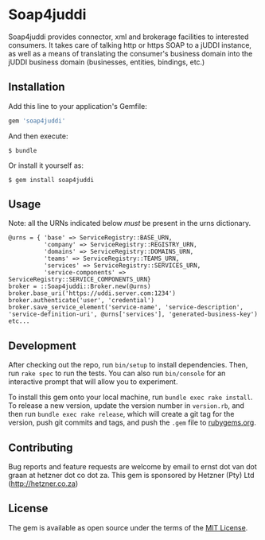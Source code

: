 # Soap4juddi

Soap4juddi provides connector, xml and brokerage facilities to interested consumers. It takes care of talking http or https SOAP to a jUDDI instance, as well as a means of translating the consumer's business domain into the jUDDI business domain (businesses, entities, bindings, etc.)

## Installation

Add this line to your application's Gemfile:

```ruby
gem 'soap4juddi'
```

And then execute:

    $ bundle

Or install it yourself as:

    $ gem install soap4juddi

## Usage

Note: all the URNs indicated below *must* be present in the urns dictionary.

    @urns = { 'base' => ServiceRegistry::BASE_URN,
              'company' => ServiceRegistry::REGISTRY_URN,
              'domains' => ServiceRegistry::DOMAINS_URN,
              'teams' => ServiceRegistry::TEAMS_URN,
              'services' => ServiceRegistry::SERVICES_URN,
              'service-components' => ServiceRegistry::SERVICE_COMPONENTS_URN}
    broker = ::Soap4juddi::Broker.new(@urns)
    broker.base_uri('https://uddi.server.com:1234')
    broker.authenticate('user', 'credential')
    broker.save_service_element('service-name', 'service-description', 'service-definition-uri', @urns['services'], 'generated-business-key')
    etc...

## Development

After checking out the repo, run `bin/setup` to install dependencies. Then, run `rake spec` to run the tests. You can also run `bin/console` for an interactive prompt that will allow you to experiment.

To install this gem onto your local machine, run `bundle exec rake install`. To release a new version, update the version number in `version.rb`, and then run `bundle exec rake release`, which will create a git tag for the version, push git commits and tags, and push the `.gem` file to [rubygems.org](https://rubygems.org).

## Contributing

Bug reports and feature requests are welcome by email to ernst dot van dot graan at hetzner dot co dot za. This gem is sponsored by Hetzner (Pty) Ltd (http://hetzner.co.za)

## License

The gem is available as open source under the terms of the [MIT License](http://opensource.org/licenses/MIT).

